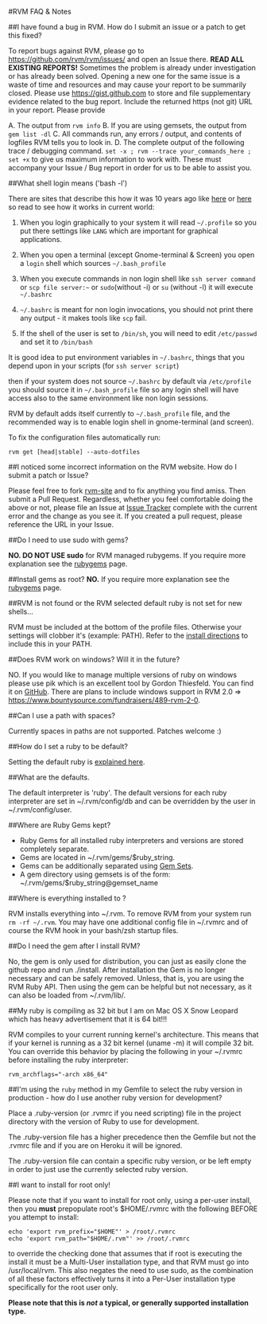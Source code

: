 #RVM FAQ & Notes

##I have found a bug in RVM. How do I submit an issue or a patch to get this fixed?

To report bugs against RVM, please go to https://github.com/rvm/rvm/issues/ and open an Issue there. **READ ALL EXISTING REPORTS!** Sometimes the problem is already under investigation or has already been solved. Opening a new one for the same issue is a waste of time and resources and may cause your report to be summarily closed. Please use https://gist.github.com to store and file supplementary evidence related to the bug report. Include the returned https (not git) URL in your report. Please provide

A. The output from `rvm info`
B. If you are using gemsets, the output from `gem list -dl`
C. All commands run, any errors / output, and contents of logfiles RVM tells you to look in.
D. The complete output of the following trace / debugging command. `set -x ; rvm --trace your_commands_here ; set +x` to give us maximum information to work with. These must accompany your Issue / Bug report in order for us to be able to assist you.

##What shell login means ('bash -l')

There are sites that describe this how it was 10 years ago like [here](http://askubuntu.com/questions/40287/etc-profile-not-being-sourced) or [here](http://superuser.com/questions/183870/difference-between-bashrc-and-bash-profile/183980#183980) so read to see how it works in current world:

1. When you login graphically to your system it will read `~/.profile` so you put there settings like `LANG` which are important for graphical applications.
2. When you open a terminal (except Gnome-terminal & Screen) you open a `login` shell which sources `~/.bash_profile`
3. When you execute commands in non login shell like `ssh server command` or `scp file server:~` or `sudo`(without -i) or `su` (without -l) it will execute `~/.bashrc`

4. `~/.bashrc` is meant for non login invocations, you should not print there any output - it makes tools like `scp` fail.
5. If the shell of the user is set to `/bin/sh`, you will need to edit `/etc/passwd` and set it to `/bin/bash`

It is good idea to put environment variables in `~/.bashrc`, things that you depend upon in your scripts (for `ssh server script`)

then if your system does not source  `~/.bashrc` by default via `/etc/profile` you should source it in `~/.bash_profile` file so any login shell will have access also to the same environment like non login sessions.

RVM by default adds itself currently to `~/.bash_profile` file, and the recommended way is to enable login shell in gnome-terminal (and screen).

To fix the configuration files automatically run:

    rvm get [head|stable] --auto-dotfiles

##I noticed some incorrect information on the RVM website. How do I submit a patch or Issue?

Please feel free to fork [rvm-site](https://github.com/rvm/rvm-site/) and to fix anything you find amiss. Then submit a Pull Request. Regardless, whether you feel comfortable doing the above or not, please file an Issue at [Issue Tracker](https://github.com/rvm/rvm-site/issues/) complete with the current error and the change as you see it. If you created a pull request, please  reference the URL in your Issue.

##Do I need to use sudo with gems?

**NO. DO NOT USE sudo** for RVM managed rubygems. If you require more explanation see the [rubygems](/rubies/rubygems/) page.

##Install gems as root?
**NO.** If you require more explanation see the [rubygems](/rubies/rubygems/) page.

##RVM is not found or the RVM selected default ruby is not set for new shells...

RVM must be included at the bottom of the profile files. Otherwise your settings will clobber it's (example: PATH). Refer to the [install directions](/rvm/install/) to include this in your PATH.

##Does RVM work on windows? Will it in the future?

NO. If you would like to manage multiple versions of ruby on windows please use pik which is an
excellent tool by Gordon Thiesfeld. You can find it on [GitHub](http://github.com/vertiginous/pik/).
There are plans to include windows support in RVM 2.0 =>
<https://www.bountysource.com/fundraisers/489-rvm-2-0>.

##Can I use a path with spaces?

Currently spaces in paths are not supported. Patches welcome :)

##How do I set a ruby to be default?

Setting the default ruby is [explained here](/rubies/default/).

##What are the defaults.

The default interpreter is 'ruby'. The default versions for each ruby interpreter are set in ~/.rvm/config/db and can be overridden by the user in ~/.rvm/config/user.

##Where are Ruby Gems kept?

* Ruby Gems for all installed ruby interpreters and versions are stored completely separate.
* Gems are located in ~/.rvm/gems/$ruby_string.
* Gems can be additionally separated using [Gem Sets](/gemsets/).
* A gem directory using gemsets is of the form:  ~/.rvm/gems/$ruby_string@gemset_name

##Where is everything installed to ?

RVM installs everything into ~/.rvm. To remove RVM from your system run ``rm -rf ~/.rvm``. You may have one additional config file in ~/.rvmrc and of course the RVM hook in your bash/zsh startup files.

##Do I need the gem after I install RVM?

No, the gem is only used for distribution, you can just as easily clone the github repo and run ./install. After installation the Gem is no longer necessary and can be safely removed. Unless, that is, you are using the RVM Ruby API. Then using the gem can be helpful but not necessary, as it can also be loaded from ~/.rvm/lib/.

##My ruby is compiling as 32 bit but I am on Mac OS X Snow Leopard which has heavy advertisement that it is 64 bit!!!

RVM compiles to your current running kernel's architecture. This means that if your kernel is running as a 32 bit kernel (uname -m) it will compile 32 bit. You can override this behavior by placing the following in your ~/.rvmrc before installing the ruby interpreter:

    rvm_archflags="-arch x86_64"

##I'm using the `ruby` method in my Gemfile to select the ruby version in production - how do I use another ruby version for development?

Place a .ruby-version (or .rvmrc if you need scripting) file in the project directory with the version of Ruby to use for development.

The .ruby-version file has a higher precedence then the Gemfile but not the .rvmrc file and if you are on Heroku it will be ignored.

The .ruby-version file can contain a specific ruby version, or  be left empty in order to just use the currently selected ruby version.

##I want to install for root only!

Please note that if you want to install for root only, using a per-user install, then you **must** prepopulate root's $HOME/.rvmrc with the following BEFORE you attempt to install:

    echo 'export rvm_prefix="$HOME"' > /root/.rvmrc
    echo 'export rvm_path="$HOME/.rvm"' >> /root/.rvmrc

to override the checking done that assumes that if root is executing the install it must be a Multi-User installation type, and that RVM must go into /usr/local/rvm. This also negates the need to use sudo, as the combination of all these factors effectively turns it into a Per-User installation type specifically for the root user only.

**Please note that this is *not* a typical, or generally supported installation type.**
